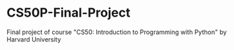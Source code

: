 # CS50P-Final-Project
Final project of course "CS50: Introduction to Programming with Python" by Harvard University
